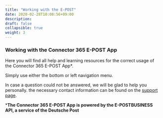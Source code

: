 ```yaml
---
title: "Working with the E-POST"
date: 2020-02-28T10:08:56+09:00
description: 
draft: false
collapsible: true
weight: 3
---
```

### Working with the Connector 365 E-POST App

Here you will find all help and learning resources for the correct usage of the Connector 365 E-POST App*.

Simply use either the bottom or left navigation menu.

In case a question could not be answered, we will be glad to help you personally. the necessary contact information can be found on the [support page](en-us/apps/help-and-support/).



***The Connector 365 E-POST App is powered by the E-POSTBUSINESS API, a service of the Deutsche Post**